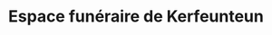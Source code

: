 ---
title: "Espace funéraire de Kerfeunteun"
url: /quimper/espace-funeraire-de-kerfeunteun/
shop: Bestattungen
---